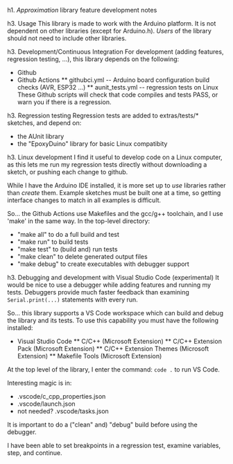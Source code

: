 h1. *Approximation* library feature development notes

h3. Usage 
This library is made to work with the Arduino platform.  It is not dependent on other libraries (except for Arduino.h).  _Users_ of the library should not need to include other libraries.

h3. Development/Continuous Integration
For development (adding features, regression testing, ...), this library depends on the following:
* Github
* Github Actions
** githubci.yml -- Arduino board configuration build checks (AVR, ESP32 ...)
** aunit_tests.yml -- regression tests on Linux
These Github scripts will check that code compiles and tests PASS, or warn you if there is a regression.

h3. Regression testing
Regression tests are added to extras/tests/* sketches, and depend on:
* the AUnit library
* the "EpoxyDuino" library for basic Linux compatibity

h3. Linux development
I find it useful to develop code on a Linux computer, as this lets me run my regression tests directly without downloading a sketch, or pushing each change to github.

While I have the Arduino IDE installed, it is more set up to _use_ libraries rather than _create_ them. Example sketches must be built one at a time, so getting interface changes to match in all examples is difficult.

So... the Github Actions use Makefiles and the gcc/g++ toolchain, and I use 'make' in the same way.  In the top-level directory:
* "make all" to do a full build and test
* "make run" to build tests
* "make test" to (build and) run tests
* "make clean" to delete generated output files
* "make debug" to create executables with debugger support

h3. Debugging and development with Visual Studio Code (experimental)
It would be nice to use a debugger while adding features and running my tests.  Debuggers provide much faster feedback than examining `Serial.print(...)` statements with every run.

So... this library supports a VS Code workspace which can build and debug the library and its tests.  To use this capability you must have the following installed:
* Visual Studio Code
** C/C++ (Microsoft Extension)
** C/C++ Extension Pack (Microsoft Extension)
** C/C++ Extension Themes (Microsoft Extension)
** Makefile Tools (Microsoft Extension)

At the top level of the library, I enter the command: `code .` to run VS Code.

Interesting magic is in:
* .vscode/c_cpp_properties.json
* .vscode/launch.json
* not needed? .vscode/tasks.json

It is important to do a ("clean" and) "debug" build before using the debugger.

I have been able to set breakpoints in a regression test, examine variables, step, and continue.

